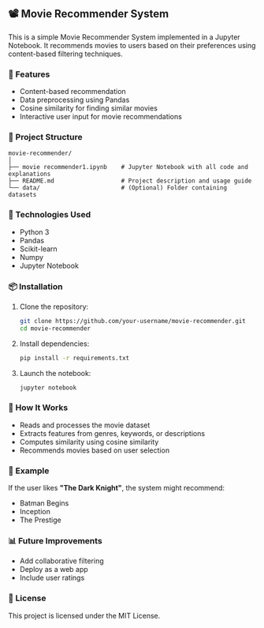 

## 📽️ Movie Recommender System

This is a simple Movie Recommender System implemented in a Jupyter Notebook. It recommends movies to users based on their preferences using content-based filtering techniques.

### 🚀 Features

* Content-based recommendation
* Data preprocessing using Pandas
* Cosine similarity for finding similar movies
* Interactive user input for movie recommendations

### 📁 Project Structure

```
movie-recommender/
│
├── movie recommender1.ipynb    # Jupyter Notebook with all code and explanations
├── README.md                   # Project description and usage guide
└── data/                       # (Optional) Folder containing datasets
```

### 🧰 Technologies Used

* Python 3
* Pandas
* Scikit-learn
* Numpy
* Jupyter Notebook

### 📦 Installation

1. Clone the repository:

   ```bash
   git clone https://github.com/your-username/movie-recommender.git
   cd movie-recommender
   ```

2. Install dependencies:

   ```bash
   pip install -r requirements.txt
   ```

3. Launch the notebook:

   ```bash
   jupyter notebook
   ```

### 🧠 How It Works

* Reads and processes the movie dataset
* Extracts features from genres, keywords, or descriptions
* Computes similarity using cosine similarity
* Recommends movies based on user selection

### 🎯 Example

If the user likes **"The Dark Knight"**, the system might recommend:

* Batman Begins
* Inception
* The Prestige

### 📊 Future Improvements

* Add collaborative filtering
* Deploy as a web app
* Include user ratings

### 📜 License

This project is licensed under the MIT License.

